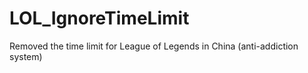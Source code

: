 # LOL_IgnoreTimeLimit
Removed the time limit for League of Legends in China (anti-addiction system)
